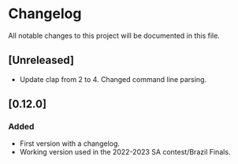 # Changelog

All notable changes to this project will be documented in this file.

## [Unreleased]

- Update clap from 2 to 4. Changed command line parsing.

## [0.12.0]

### Added

- First version with a changelog.
- Working version used in the 2022-2023 SA contest/Brazil Finals.
